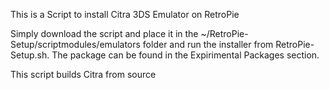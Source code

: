 This is a Script to install Citra 3DS Emulator on RetroPie

Simply download the script and place it in the ~/RetroPie-Setup/scriptmodules/emulators folder and run the installer from RetroPie-Setup.sh. The package can be found in the Expirimental Packages section.

This script builds Citra from source
